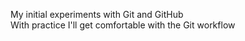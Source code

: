 My initial experiments with Git and GitHub <br>
With practice I'll get comfortable with the Git workflow
